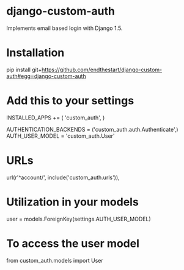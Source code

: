 django-custom-auth
==================

Implements email based login with Django 1.5.

# Installation
pip install git+https://github.com/endthestart/django-custom-auth#egg=django-custom-auth

# Add this to your settings
INSTALLED_APPS += (
    'custom_auth',
)

AUTHENTICATION_BACKENDS = ('custom_auth.auth.Authenticate',)  
AUTH_USER_MODEL = 'custom_auth.User'

# URLs

url(r'^account/', include('custom_auth.urls')),

# Utilization in your models
user = models.ForeignKey(settings.AUTH_USER_MODEL)

# To access the user model
from custom_auth.models import User
